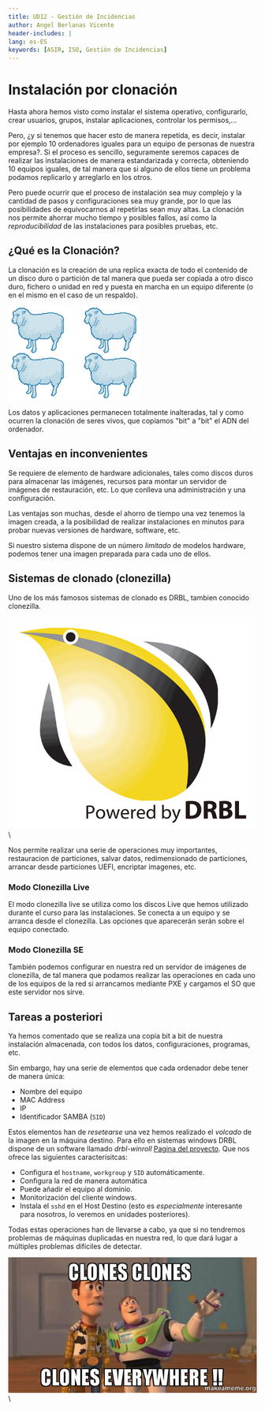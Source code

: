 ```yaml
---
title: UD12 - Gestión de Incidencias
author: Angel Berlanas Vicente
header-includes: |
lang: es-ES
keywords: [ASIR, ISO, Gestión de Incidencias]
---
```



# Instalación por clonación

Hasta ahora hemos visto como instalar el sistema operativo, configurarlo, crear usuarios, grupos, instalar aplicaciones, controlar los permisos,...

Pero, ¿y si tenemos que hacer esto de manera repetida, es decir, instalar por ejemplo 10 ordenadores iguales para un equipo de personas de nuestra empresa?. Si el proceso es sencillo, seguramente seremos capaces de realizar las instalaciones de manera estandarizada y correcta, obteniendo 10 equipos iguales, de tal manera que si alguno de ellos tiene un problema podamos replicarlo y arreglarlo en los otros.

Pero puede ocurrir que el proceso de instalación sea muy complejo y la cantidad de pasos y configuraciones sea muy grande, por lo que las posibilidades de equivocarnos al repetirlas sean muy altas.  La clonación nos permite ahorrar mucho tiempo y posibles fallos, así como la _reproducibilidad_ de las instalaciones para posibles pruebas, etc.

## ¿Qué es la Clonación?

La clonación es la creación de una replica exacta de todo el contenido de un disco duro o partición de tal manera que pueda ser copiada a otro disco duro, fichero o unidad en red y puesta en marcha en un equipo diferente (o en el mismo en el caso de un respaldo).

![Clonacion](Clonacion/clonacion.png)

Los datos y aplicaciones permanecen totalmente inalteradas, tal y como ocurren la clonación de seres vivos, que copiamos "bit" a "bit" el ADN del ordenador.

## Ventajas en inconvenientes

Se requiere de elemento de hardware adicionales, tales como discos duros para almacenar las imágenes, recursos para montar un servidor de imágenes de restauración, etc. Lo que conlleva una administración y una configuración.

Las ventajas son muchas, desde el ahorro de tiempo una vez tenemos la imagen creada, a la posibilidad de realizar instalaciones en minutos para probar nuevas versiones de hardware, software, etc.

Si nuestro sistema dispone de un número _limitado_ de modelos hardware, podemos tener una imagen preparada para cada uno de ellos.

## Sistemas de clonado (clonezilla)

Uno de los más famosos sistemas de clonado es DRBL, tambien conocido clonezilla.

![DRBL](Clonacion/drbl.png)
\ 

Nos permite realizar una serie de operaciones muy importantes, restauracion de particiones, salvar datos, redimensionado de particiones, arrancar desde particiones UEFI, encriptar imagenes, etc.

### Modo Clonezilla Live

El modo clonezilla live se utiliza como los discos Live que hemos utilizado durante el curso para las instalaciones. Se conecta a un equipo y se arranca desde el clonezilla. Las opciones que aparecerán serán sobre el equipo conectado.

### Modo Clonezilla SE

También podemos configurar en nuestra red un servidor de imágenes de clonezilla, de tal manera que podamos realizar las operaciones en cada uno de los equipos de la red si arrancamos mediante PXE y cargamos el SO que este servidor nos sirve.

## Tareas a posteriori

Ya hemos comentado que se realiza una copia bit a bit de nuestra instalación almacenada, con todos los datos, configuraciones, programas, etc.

Sin embargo, hay una serie de elementos que cada ordenador debe tener de manera única:

* Nombre del equipo
* MAC Address
* IP
* Identificador SAMBA (`SID`)

Estos elementos han de _resetearse_ una vez hemos realizado el _volcado_ de la imagen en la máquina destino. Para ello en sistemas windows DRBL dispone de un software llamado _drbl-winroll_ [Pagina del proyecto](drbl-winroll.sourceforge.net). Que nos ofrece las siguientes caracterísitcas:

* Configura el `hostname`, `workgroup` y `SID` automáticamente.
* Configura la red de manera automática
* Puede añadir el equipo al dominio.
* Monitorización del cliente windows.
* Instala el `sshd` en el Host Destino (esto es _especialmente_ interesante para nosotros, lo veremos en unidades posteriores).

Todas estas operaciones han de llevarse a cabo, ya que si no tendremos problemas de máquinas duplicadas en nuestra red, lo que dará lugar a múltiples problemas difíciles de detectar.

![Clones](Clonacion/clones-clones.jpg)
\ 
